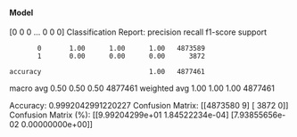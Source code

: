 #### Model
[0 0 0 ... 0 0 0]
Classification Report:
              precision    recall  f1-score   support

           0       1.00      1.00      1.00   4873589
           1       0.00      0.00      0.00      3872

    accuracy                           1.00   4877461
   macro avg       0.50      0.50      0.50   4877461
weighted avg       1.00      1.00      1.00   4877461

Accuracy: 0.9992042991220227
Confusion Matrix:
[[4873580       9]
 [   3872       0]]
Confusion Matrix (%):
[[9.99204299e+01 1.84522234e-04]
 [7.93855656e-02 0.00000000e+00]]
